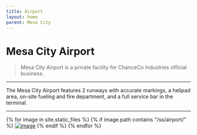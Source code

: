 ```yaml
---
title: Airport
layout: home
parent: Mesa City
---
```


# Mesa City Airport
> Mesa City Airport is a private facility for ChanceCo Industries official business.

---

The Mesa City Airport features 2 runways with accurate markings, a helipad area, on-site fueling and fire department, and a full service bar in the terminal.

---

{% for image in site.static_files %}
{% if image.path contains "/ss/airport/" %}
<a href="{{ image.path }}"><img src="{{ image.path }}" alt="image" /></a>
{% endif %}
{% endfor %}